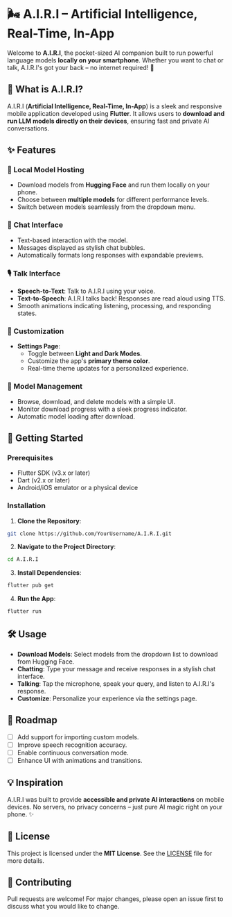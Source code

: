# 🌬️ A.I.R.I – Artificial Intelligence, Real-Time, In-App

Welcome to **A.I.R.I**, the pocket-sized AI companion built to run powerful language models **locally on your smartphone**. Whether you want to chat or talk, A.I.R.I's got your back – no internet required! 🚀

## 📱 What is A.I.R.I?
A.I.R.I (**Artificial Intelligence, Real-Time, In-App**) is a sleek and responsive mobile application developed using **Flutter**. It allows users to **download and run LLM models directly on their devices**, ensuring fast and private AI conversations.

## ✨ Features
### 🤖 Local Model Hosting
- Download models from **Hugging Face** and run them locally on your phone.
- Choose between **multiple models** for different performance levels.
- Switch between models seamlessly from the dropdown menu.

### 💬 Chat Interface
- Text-based interaction with the model.
- Messages displayed as stylish chat bubbles.
- Automatically formats long responses with expandable previews.

### 🎙️ Talk Interface
- **Speech-to-Text**: Talk to A.I.R.I using your voice.
- **Text-to-Speech**: A.I.R.I talks back! Responses are read aloud using TTS.
- Smooth animations indicating listening, processing, and responding states.

### 🎨 Customization
- **Settings Page**:
  - Toggle between **Light and Dark Modes**.
  - Customize the app's **primary theme color**.
  - Real-time theme updates for a personalized experience.

### 📂 Model Management
- Browse, download, and delete models with a simple UI.
- Monitor download progress with a sleek progress indicator.
- Automatic model loading after download.

## 🚀 Getting Started
### Prerequisites
- Flutter SDK (v3.x or later)
- Dart (v2.x or later)
- Android/iOS emulator or a physical device

### Installation
1. **Clone the Repository**:
```bash
git clone https://github.com/YourUsername/A.I.R.I.git
```
2. **Navigate to the Project Directory**:
```bash
cd A.I.R.I
```
3. **Install Dependencies**:
```bash
flutter pub get
```
4. **Run the App**:
```bash
flutter run
```

## 🛠️ Usage
- **Download Models**: Select models from the dropdown list to download from Hugging Face.
- **Chatting**: Type your message and receive responses in a stylish chat interface.
- **Talking**: Tap the microphone, speak your query, and listen to A.I.R.I's response.
- **Customize**: Personalize your experience via the settings page.

## 📌 Roadmap
- [ ] Add support for importing custom models.
- [ ] Improve speech recognition accuracy.
- [ ] Enable continuous conversation mode.
- [ ] Enhance UI with animations and transitions.

## 💡 Inspiration
A.I.R.I was built to provide **accessible and private AI interactions** on mobile devices. No servers, no privacy concerns – just pure AI magic right on your phone. ✨

## 📄 License
This project is licensed under the **MIT License**. See the [LICENSE](LICENSE) file for more details.

## 🤝 Contributing
Pull requests are welcome! For major changes, please open an issue first to discuss what you would like to change.
